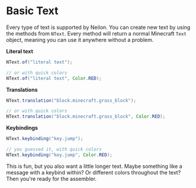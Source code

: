 # Basic Text

Every type of text is supported by Neilon. You can create new text by using the methods from `NText`. Every method will
return a normal Minecraft `Text` object, meaning you can use it anywhere without a problem.

**Literal text**

```java
NText.of("literal text");

// or with quick colors
NText.of("literal text", Color.RED);
```

**Translations**

```java
NText.translation("block.minecraft.grass_block");

// or with quick colors
NText.translation("block.minecraft.grass_block", Color.RED);
```

**Keybindings**

```java
NText.keybinding("key.jump");

// you guessed it, with quick colors
NText.keybinding("key.jump", Color.RED);
```

This is fun, but you also want a little longer text. Maybe something like a message with a keybind within? Or different
colors throughout the text? Then you're ready for the assembler.
